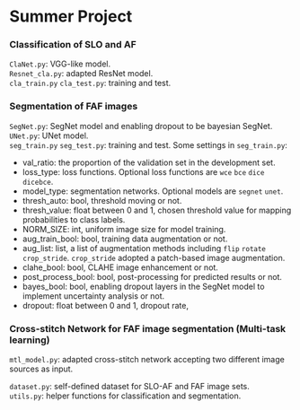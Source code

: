 # Summer Project
### Classification of SLO and AF
`ClaNet.py`: VGG-like model. <br>
`Resnet_cla.py`: adapted ResNet model. <br>
`cla_train.py` `cla_test.py`: training and test. <br>

### Segmentation of FAF images
`SegNet.py`: SegNet model and enabling dropout to be bayesian SegNet. <br>
`UNet.py`: UNet model. <br>
`seg_train.py` `seg_test.py`: training and test. Some settings in `seg_train.py`: <br>
- val_ratio: the proportion of the validation set in the development set.
- loss_type: loss functions. Optional loss functions are `wce` `bce` `dice` `dicebce`.
- model_type: segmentation networks. Optional models are `segnet` `unet`.
- thresh_auto: bool, threshold moving or not.
- thresh_value: float between 0 and 1, chosen threshold value for mapping probabilities to class labels.
- NORM_SIZE: int, uniform image size for model training.
- aug_train_bool: bool, training data augmentation or not.
- aug_list: list, a list of augmentation methods including `flip` `rotate` `crop_stride`. `crop_stride` adopted a patch-based image augmentation.
- clahe_bool: bool, CLAHE image enhancement or not.
- post_process_bool: bool, post-processing for predicted results or not.
- bayes_bool: bool, enabling dropout layers in the SegNet model to implement uncertainty analysis or not.
- dropout: float between 0 and 1, dropout rate, 

### Cross-stitch Network for FAF image segmentation (Multi-task learning)
`mtl_model.py`: adapted cross-stitch network accepting two different image sources as input.<br>



`dataset.py`: self-defined dataset for SLO-AF and FAF image sets. <br>
`utils.py`: helper functions for classification and segmentation.




